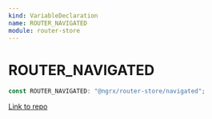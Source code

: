 ```yaml
---
kind: VariableDeclaration
name: ROUTER_NAVIGATED
module: router-store
---
```


# ROUTER_NAVIGATED

```ts
const ROUTER_NAVIGATED: "@ngrx/router-store/navigated";
```

[Link to repo](https://github.com/ngrx/platform/blob/master/modules/router-store/src/actions.ts#L141-L141)
